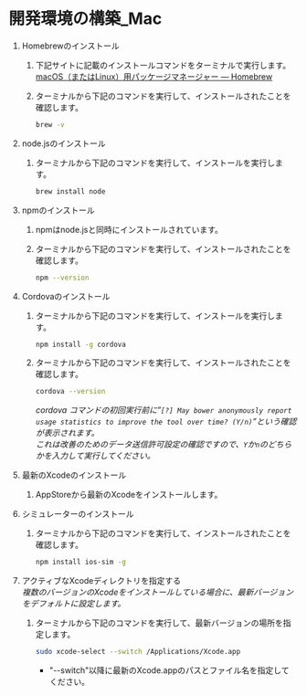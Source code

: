 # 開発環境の構築\_Mac

1. Homebrewのインストール

   1. 下記サイトに記載のインストールコマンドをターミナルで実行します。  
      [macOS（またはLinux）用パッケージマネージャー — Homebrew](https://brew.sh/index_ja)
   2. ターミナルから下記のコマンドを実行して、インストールされたことを確認します。

      ```bash
      brew -v
      ```

2. node.jsのインストール

   1. ターミナルから下記のコマンドを実行して、インストールを実行します。

      ```bash
      brew install node
      ```

3. npmのインストール

   1. npmはnode.jsと同時にインストールされています。
   2. ターミナルから下記のコマンドを実行して、インストールされたことを確認します。

      ```bash
      npm --version
      ```

4. Cordovaのインストール

   1. ターミナルから下記のコマンドを実行して、インストールを実行します。

      ```bash
      npm install -g cordova
      ```

   2. ターミナルから下記のコマンドを実行して、インストールされたことを確認します。

      ```bash
      cordova --version
      ```

      _cordova コマンドの初回実行前に”`[?] May bower anonymously report usage statistics to improve the tool over time? (Y/n)`”という確認が表示されます。  
      これは改善のためのデータ送信許可設定の確認ですので、`Y`か`n`のどちらかを入力して実行してください。_

5. 最新のXcodeのインストール

   1. AppStoreから最新のXcodeをインストールします。

6. シミュレーターのインストール

   1. ターミナルから下記のコマンドを実行して、インストールされたことを確認します。

      ```bash
      npm install ios-sim -g
      ```

7. アクティブなXcodeディレクトリを指定する  
   _複数のバージョンのXcodeをインストールしている場合に、最新バージョンをデフォルトに設定します。_

   1. ターミナルから下記のコマンドを実行して、最新バージョンの場所を指定します。

      ```bash
      sudo xcode-select --switch /Applications/Xcode.app
      ```

      * "--switch"以降に最新のXcode.appのパスとファイル名を指定してください。
